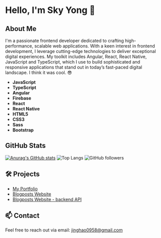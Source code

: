 # Hello, I'm Sky Yong 👋

## About Me

I'm a passionate frontend developer dedicated to crafting high-performance, scalable web applications. With a keen interest in frontend development, I leverage cutting-edge technologies to deliver exceptional digital experiences. My toolkit includes Angular, React, React Native, JavaScript and TypeScript, which I use to build sophisticated and responsive applications that stand out in today’s fast-paced digital landscape. I think it was cool. 😎
- **JavaScript**
- **TypeScript**
- **Angular**
- **Firebase**
- **React**
- **React Native**
- **HTML5**
- **CSS3**
- **Sass**
- **Bootstrap**

  
## GitHub Stats

[![Anurag's GitHub stats](https://github-readme-stats.vercel.app/api?username=jinghaoyong)](https://github.com/anuraghazra/github-readme-stats)
![Top Langs](https://github-readme-stats.vercel.app/api/top-langs/?username=jinghaoyong&layout=compact)
![GitHub followers](https://img.shields.io/github/followers/jinghaoyong?style=social)

## 🛠 Projects

- [My Portfolio](https://github.com/jinghaoyong/myportfolio/tree/main)
- [Blogposts Website](https://github.com/jinghaoyong/codepulse)
- [Blogposts Website - backend API](https://github.com/jinghaoyong/codepulse_webapi_backend)

## 📫 Contact

Feel free to reach out via email: [jinghao0958@gmail.com](mailto:jinghao0958@gmail.com)

